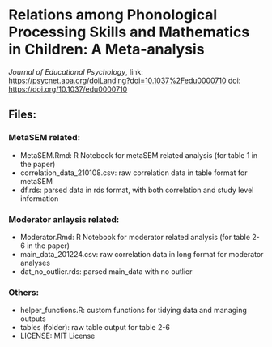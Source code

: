 # Relations among Phonological Processing Skills and Mathematics in Children: A Meta-analysis
*Journal of Educational Psychology*, 
link: https://psycnet.apa.org/doiLanding?doi=10.1037%2Fedu0000710
doi: https://doi.org/10.1037/edu0000710

## Files:
### MetaSEM related:
- MetaSEM.Rmd: R Notebook for metaSEM related analysis (for table 1 in the paper)
- correlation_data_210108.csv: raw correlation data in table format for metaSEM
- df.rds: parsed data in rds format, with both correlation and study level information

### Moderator anlaysis related:
- Moderator.Rmd: R Notebook for moderator related analysis (for table 2-6 in the paper)
- main_data_201224.csv: raw correlation data in long format for moderator analyses
- dat_no_outlier.rds: parsed main_data with no outlier

### Others:
- helper_functions.R: custom functions for tidying data and managing outputs
- tables (folder): raw table output for table 2-6 
- LICENSE: MIT License
